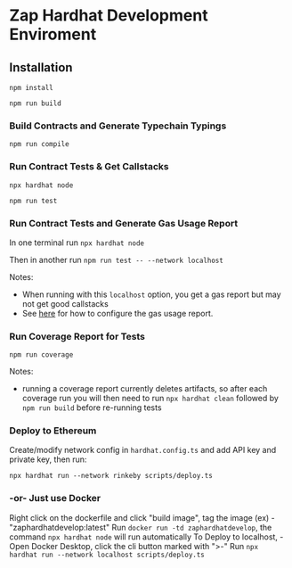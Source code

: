 # Zap Hardhat Development Enviroment

## Installation

`npm install`

`npm run build`

### Build Contracts and Generate Typechain Typings

`npm run compile`

### Run Contract Tests & Get Callstacks

`npx hardhat node`

`npm run test`


### Run Contract Tests and Generate Gas Usage Report

In one terminal run `npx hardhat node`

Then in another run `npm run test -- --network localhost`

Notes:

- When running with this `localhost` option, you get a gas report but may not get good callstacks
- See [here](https://github.com/cgewecke/eth-gas-reporter#installation-and-config) for how to configure the gas usage report.

### Run Coverage Report for Tests

`npm run coverage`

Notes:

- running a coverage report currently deletes artifacts, so after each coverage run you will then need to run `npx hardhat clean` followed by `npm run build` before re-running tests

### Deploy to Ethereum

Create/modify network config in `hardhat.config.ts` and add API key and private key, then run:

`npx hardhat run --network rinkeby scripts/deploy.ts`
### -or- Just use Docker
Right click on the dockerfile and click "build image", tag the image (ex) - "zaphardhatdevelop:latest"
Run  `docker run -td zaphardhatdevelop`, the command `npx hardhat node` will run automatically
To Deploy to localhost,
-Open Docker Desktop, click the cli button marked with ">-"
Run `npx hardhat run --network localhost scripts/deploy.ts`
